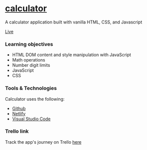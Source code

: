 # [calculator](https://naughty-perlman-b6d6c9.netlify.app/)

A calculator application built with vanilla HTML, CSS, and Javascript

[Live](https://naughty-perlman-b6d6c9.netlify.app/)

### Learning objectives
* HTML DOM content and style manipulation with JavaScript
* Math operations
* Number digit limits
* JavaScript
* CSS


### Tools & Technologies
Calculator uses the following:

* [Github](https://github.com/)
* [Netlify](https://www.netlify.com/)
* [Visual Studio Code](https://code.visualstudio.com/)


### Trello link
Track the app's journey on Trello [here](https://trello.com/b/k9zVv0fN/calculator)